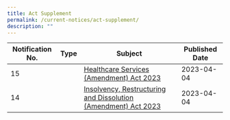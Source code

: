 ```yaml
---
title: Act Supplement
permalink: /current-notices/act-supplement/
description: ""
---
```

| Notification No. | Type | Subject | Published Date|
| -------- | -------- | -------- | --- |
| 15     |    | [Healthcare Services (Amendment) Act 2023](https://go.gov.sg/act15)     | 2023-04-04 |
| 14     |    | [Insolvency, Restructuring and Dissolution (Amendment) Act 2023](https://go.gov.sg/acts14)     | 2023-04-04